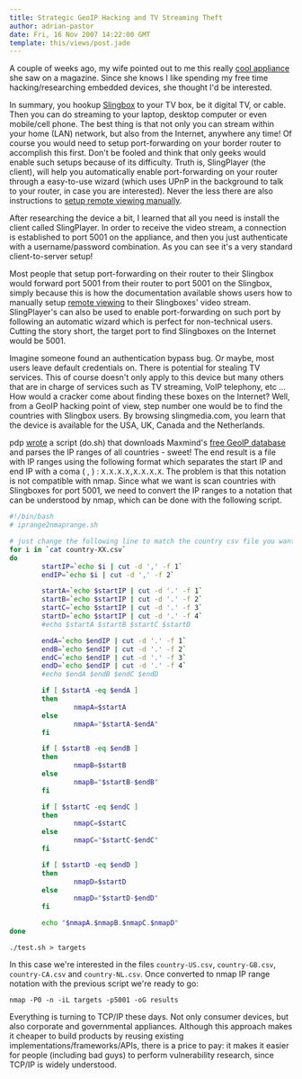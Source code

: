 ```yaml
---
title: Strategic GeoIP Hacking and TV Streaming Theft
author: adrian-pastor
date: Fri, 16 Nov 2007 14:22:00 GMT
template: this/views/post.jade
---
```


A couple of weeks ago, my wife pointed out to me this really [cool appliance](http://www.cnettv.com/9742-1_53-27769.html) she saw on a magazine. Since she knows I like spending my free time hacking/researching embedded devices, she thought I'd be interested.

In summary, you hookup [Slingbox](http://www.slingmedia.com/go/slingbox) to your TV box, be it digital TV, or cable. Then you can do streaming to your laptop, desktop computer or even mobile/cell phone. The best thing is that not only you can stream within your home (LAN) network, but also from the Internet, anywhere any time! Of course you would need to setup port-forwarding on your border router to accomplish this first. Don't be fooled and think that only geeks would enable such setups because of its difficulty. Truth is, SlingPlayer (the client), will help you automatically enable port-forwarding on your router through a easy-to-use wizard (which uses UPnP in the background to talk to your router, in case you are interested). Never the less there are also instructions to [setup remote viewing manually](http://support.slingmedia.com/page/remote-viewing-tutorials).

After researching the device a bit, I learned that all you need is install the client called SlingPlayer. In order to receive the video stream, a connection is established to port 5001 on the appliance, and then you just authenticate with a username/password combination. As you can see it's a very standard client-to-server setup!

Most people that setup port-forwarding on their router to their Slingbox would forward port 5001 from their router to port 5001 on the Slingbox, simply because this is how the documentation available shows users how to manually setup [remote viewing](http://support.slingmedia.com/go/remote-viewing) to their Slingboxes' video stream. SlingPlayer's can also be used to enable port-forwarding on such port by following an automatic wizard which is perfect for non-technical users. Cutting the story short, the target port to find Slingboxes on the Internet would be 5001.

Imagine someone found an authentication bypass bug. Or maybe, most users leave default credentials on. There is potential for stealing TV services. This of course doesn't only apply to this device but many others that are in charge of services such as TV streaming, VoIP telephony, etc ... How would a cracker come about finding these boxes on the Internet? Well, from a GeoIP hacking point of view, step number one would be to find the countries with Slingbox users. By browsing slingmedia.com, you learn that the device is available for the USA, UK, Canada and the Netherlands.

pdp [wrote](/blog/strategic-hacking-geoip) a script (do.sh) that downloads Maxmind's [free GeoIP database](http://www.maxmind.com/download/geoip/database/http://www.maxmind.com/download/geoip/database/) and parses the IP ranges of all countries - sweet! The end result is a file with IP ranges using the following format which separates the start IP and end IP with a coma ( , ) : `X.X.X.X,X.X.X.X`. The problem is that this notation is not compatible with nmap. Since what we want is scan countries with Slingboxes for port 5001, we need to convert the IP ranges to a notation that can be understood by nmap, which can be done with the following script.

```bash
#!/bin/bash
# iprange2nmaprange.sh

# just change the following line to match the country csv file you want to convert
for i in `cat country-XX.csv`
do
        startIP=`echo $i | cut -d ',' -f 1`
        endIP=`echo $i | cut -d ',' -f 2`

        startA=`echo $startIP | cut -d '.' -f 1`
        startB=`echo $startIP | cut -d '.' -f 2`
        startC=`echo $startIP | cut -d '.' -f 3`
        startD=`echo $startIP | cut -d '.' -f 4`
        #echo $startA $startB $startC $startD

        endA=`echo $endIP | cut -d '.' -f 1`
        endB=`echo $endIP | cut -d '.' -f 2`
        endC=`echo $endIP | cut -d '.' -f 3`
        endD=`echo $endIP | cut -d '.' -f 4`
        #echo $endA $endB $endC $endD

        if [ $startA -eq $endA ]
        then
                nmapA=$startA
        else
                nmapA="$startA-$endA"
        fi

        if [ $startB -eq $endB ]
        then
                nmapB=$startB
        else
                nmapB="$startB-$endB"
        fi

        if [ $startC -eq $endC ]
        then
                nmapC=$startC
        else
                nmapC="$startC-$endC"
        fi

        if [ $startD -eq $endD ]
        then
                nmapD=$startD
        else
                nmapD="$startD-$endD"
        fi

        echo "$nmapA.$nmapB.$nmapC.$nmapD"
done
```

	./test.sh > targets

In this case we're interested in the files `country-US.csv`, `country-GB.csv`, `country-CA.csv` and `country-NL.csv`. Once converted to nmap IP range notation with the previous script we're ready to go:

	nmap -P0 -n -iL targets -p5001 -oG results

Everything is turning to TCP/IP these days. Not only consumer devices, but also corporate and governmental appliances. Although this approach makes it cheaper to build products by reusing existing implementations/frameworks/APIs, there is a price to pay: it makes it easier for people (including bad guys) to perform vulnerability research, since TCP/IP is widely understood.
